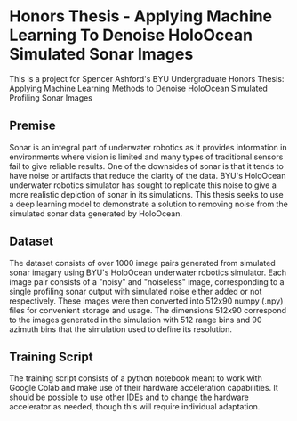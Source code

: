 # Honors Thesis - Applying Machine Learning To Denoise HoloOcean Simulated Sonar Images
This is a project for Spencer Ashford's BYU Undergraduate Honors Thesis: Applying Machine Learning Methods to Denoise HoloOcean Simulated Profiling Sonar Images

## Premise
Sonar is an integral part of underwater robotics as it provides information in environments where vision is limited and many types of traditional sensors fail to give reliable results.  One of the downsides of sonar is that it tends to have noise or artifacts that reduce the clarity of the data.  BYU's HoloOcean underwater robotics simulator has sought to replicate this noise to give a more realistic depiction of sonar in its simulations.  This thesis seeks to use a deep learning model to demonstrate a solution to removing noise from the simulated sonar data generated by HoloOcean.

## Dataset
The dataset consists of over 1000 image pairs generated from simulated sonar imagary using BYU's HoloOcean underwater robotics simulator.  Each image pair consists of a "noisy" and "noiseless" image, corresponding to a single profiling sonar output with simulated noise either added or not respectively.  These images were then converted into 512x90 numpy (.npy) files for convenient storage and usage.  The dimensions 512x90 correspond to the images generated in the simulation with 512 range bins and 90 azimuth bins that the simulation used to define its resolution.

## Training Script
The training script consists of a python notebook meant to work with Google Colab and make use of their hardware acceleration capabilities.  It should be possible to use other IDEs and to change the hardware accelerator as needed, though this will require individual adaptation.
